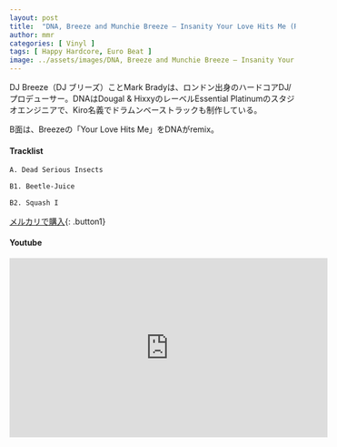 ```yaml
---
layout: post
title:  "DNA, Breeze and Munchie Breeze – Insanity Your Love Hits Me (Rmx)"
author: mmr
categories: [ Vinyl ]
tags: [ Happy Hardcore, Euro Beat ]
image: ../assets/images/DNA, Breeze and Munchie Breeze – Insanity Your Love Hits Me (Rmx).jpg
---
```


DJ Breeze（DJ ブリーズ）ことMark Bradyは、ロンドン出身のハードコアDJ/プロデューサー。DNAはDougal & HixxyのレーベルEssential Platinumのスタジオエンジニアで、Kiro名義でドラムンベーストラックも制作している。

B面は、Breezeの「Your Love Hits Me」をDNAがremix。


#### Tracklist
```md
A. Dead Serious Insects

B1. Beetle-Juice

B2. Squash I
```

[メルカリで購入](https://jp.mercari.com/item/m72913303126?afid=6142608987){: .button1}

#### Youtube
<iframe width="560" height="315" src="https://www.youtube.com/embed/AgFKMzy4dXo?si=CJgExhYwwtcq9c1x" title="YouTube video player" frameborder="0" allow="accelerometer; autoplay; clipboard-write; encrypted-media; gyroscope; picture-in-picture; web-share" referrerpolicy="strict-origin-when-cross-origin" allowfullscreen></iframe>
